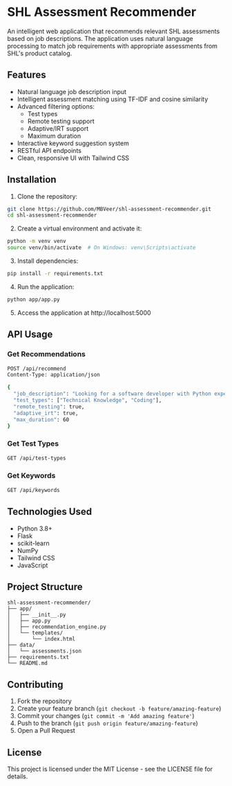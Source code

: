 # SHL Assessment Recommender

An intelligent web application that recommends relevant SHL assessments based on job descriptions. The application uses natural language processing to match job requirements with appropriate assessments from SHL's product catalog.

## Features

- Natural language job description input
- Intelligent assessment matching using TF-IDF and cosine similarity
- Advanced filtering options:
  - Test types
  - Remote testing support
  - Adaptive/IRT support
  - Maximum duration
- Interactive keyword suggestion system
- RESTful API endpoints
- Clean, responsive UI with Tailwind CSS

## Installation

1. Clone the repository:
```bash
git clone https://github.com/MBVeer/shl-assessment-recommender.git
cd shl-assessment-recommender
```

2. Create a virtual environment and activate it:
```bash
python -m venv venv
source venv/bin/activate  # On Windows: venv\Scripts\activate
```

3. Install dependencies:
```bash
pip install -r requirements.txt
```

4. Run the application:
```bash
python app/app.py
```

5. Access the application at http://localhost:5000

## API Usage

### Get Recommendations

```bash
POST /api/recommend
Content-Type: application/json

{
  "job_description": "Looking for a software developer with Python experience",
  "test_types": ["Technical Knowledge", "Coding"],
  "remote_testing": true,
  "adaptive_irt": true,
  "max_duration": 60
}
```

### Get Test Types

```bash
GET /api/test-types
```

### Get Keywords

```bash
GET /api/keywords
```

## Technologies Used

- Python 3.8+
- Flask
- scikit-learn
- NumPy
- Tailwind CSS
- JavaScript

## Project Structure

```
shl-assessment-recommender/
├── app/
│   ├── __init__.py
│   ├── app.py
│   ├── recommendation_engine.py
│   └── templates/
│       └── index.html
├── data/
│   └── assessments.json
├── requirements.txt
└── README.md
```

## Contributing

1. Fork the repository
2. Create your feature branch (`git checkout -b feature/amazing-feature`)
3. Commit your changes (`git commit -m 'Add amazing feature'`)
4. Push to the branch (`git push origin feature/amazing-feature`)
5. Open a Pull Request

## License

This project is licensed under the MIT License - see the LICENSE file for details. 